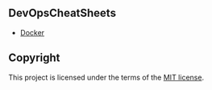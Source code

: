 ## DevOpsCheatSheets
* [Docker](/Docker)

## Copyright
This project is licensed under the terms of the [MIT license](/LICENSE).
